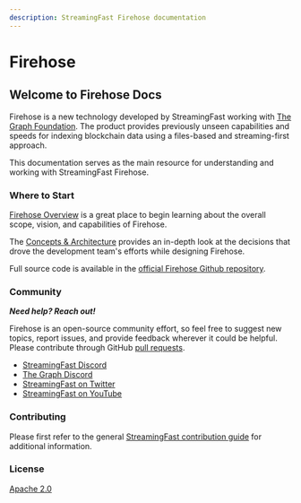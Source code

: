 ```yaml
---
description: StreamingFast Firehose documentation
---
```


# Firehose

## Welcome to Firehose Docs

Firehose is a new technology developed by StreamingFast working with [The Graph Foundation](https://thegraph.com/). The product provides previously unseen capabilities and speeds for indexing blockchain data using a files-based and streaming-first approach.

This documentation serves as the main resource for understanding and working with StreamingFast Firehose.

### Where to Start

[Firehose Overview](https://firehose.streamingfast.io/introduction/firehose-overview) is a great place to begin learning about the overall scope, vision, and capabilities of Firehose.

The [Concepts & Architecture](https://firehose.streamingfast.io/concepts-and-architeceture/components) provides an in-depth look at the decisions that drove the development team's efforts while designing Firehose.

Full source code is available in the [official Firehose Github repository](https://github.com/streamingfast/firehose).

### Community

_**Need help? Reach out!**_

Firehose is an open-source community effort, so feel free to suggest new topics, report issues, and provide feedback wherever it could be helpful. Please contribute through GitHub [pull requests](https://docs.github.com/en/pull-requests/collaborating-with-pull-requests/proposing-changes-to-your-work-with-pull-requests/about-pull-requests).

* [StreamingFast Discord](https://discord.gg/mYPcRAzeVN)
* [The Graph Discord](https://discord.gg/vtvv7FP)
* [StreamingFast on Twitter](https://twitter.com/streamingfastio)
* [StreamingFast on YouTube](https://www.youtube.com/c/streamingfast)

### Contributing

Please first refer to the general [StreamingFast contribution guide](https://github.com/streamingfast/streamingfast/blob/master/CONTRIBUTING.md) for additional information.

### License

[Apache 2.0](LICENSE/)
